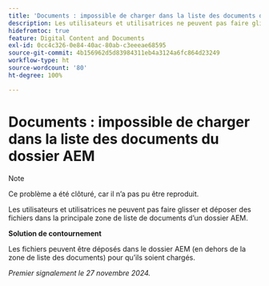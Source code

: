 ```yaml
---
title: 'Documents : impossible de charger dans la liste des documents du dossier AEM'
description: Les utilisateurs et utilisatrices ne peuvent pas faire glisser et déposer des fichiers dans la principale zone de liste de documents d’un dossier AEM.
hidefromtoc: true
feature: Digital Content and Documents
exl-id: 0cc4c326-0e84-40ac-80ab-c3eeeae68595
source-git-commit: 4b156962d5d83984311eb4a3124a6fc864d23249
workflow-type: ht
source-wordcount: '80'
ht-degree: 100%

---
```


# Documents : impossible de charger dans la liste des documents du dossier AEM

>[!NOTE]
>
>Ce problème a été clôturé, car il n’a pas pu être reproduit.

Les utilisateurs et utilisatrices ne peuvent pas faire glisser et déposer des fichiers dans la principale zone de liste de documents d’un dossier AEM.

**Solution de contournement**

Les fichiers peuvent être déposés dans le dossier AEM (en dehors de la zone de liste des documents) pour qu’ils soient chargés.

_Premier signalement le 27 novembre 2024._
